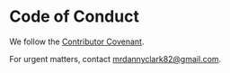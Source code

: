 # Code of Conduct

We follow the [Contributor Covenant](https://www.contributor-covenant.org/version/2/1/code_of_conduct/).

For urgent matters, contact mrdannyclark82@gmail.com.
